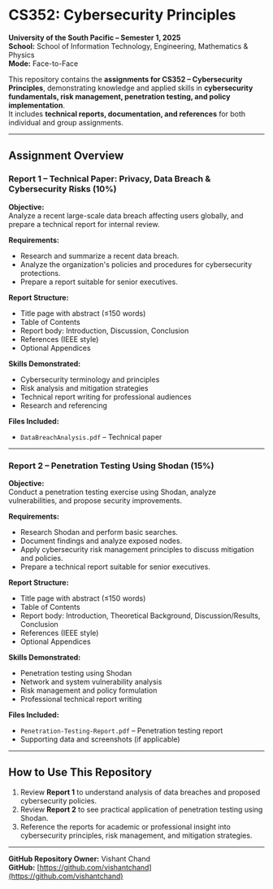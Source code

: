 # CS352: Cybersecurity Principles
**University of the South Pacific – Semester 1, 2025**  
**School:** School of Information Technology, Engineering, Mathematics & Physics  
**Mode:** Face-to-Face  

This repository contains the **assignments for CS352 – Cybersecurity Principles**, demonstrating knowledge and applied skills in **cybersecurity fundamentals, risk management, penetration testing, and policy implementation**.  
It includes **technical reports, documentation, and references** for both individual and group assignments.

---

## Assignment Overview

### Report 1 – Technical Paper: Privacy, Data Breach & Cybersecurity Risks (10%)
**Objective:**  
Analyze a recent large-scale data breach affecting users globally, and prepare a technical report for internal review.

**Requirements:**  
- Research and summarize a recent data breach.  
- Analyze the organization's policies and procedures for cybersecurity protections.  
- Prepare a report suitable for senior executives.  

**Report Structure:**  
- Title page with abstract (≤150 words)  
- Table of Contents  
- Report body: Introduction, Discussion, Conclusion  
- References (IEEE style)  
- Optional Appendices  

**Skills Demonstrated:**  
- Cybersecurity terminology and principles  
- Risk analysis and mitigation strategies  
- Technical report writing for professional audiences  
- Research and referencing  

**Files Included:**  
- `DataBreachAnalysis.pdf` – Technical paper
---

### Report 2 – Penetration Testing Using Shodan (15%)
**Objective:**  
Conduct a penetration testing exercise using Shodan, analyze vulnerabilities, and propose security improvements.

**Requirements:**  
- Research Shodan and perform basic searches.  
- Document findings and analyze exposed nodes.  
- Apply cybersecurity risk management principles to discuss mitigation and policies.  
- Prepare a technical report suitable for senior executives.  

**Report Structure:**  
- Title page with abstract (≤150 words)  
- Table of Contents  
- Report body: Introduction, Theoretical Background, Discussion/Results, Conclusion  
- References (IEEE style)  
- Optional Appendices  

**Skills Demonstrated:**  
- Penetration testing using Shodan  
- Network and system vulnerability analysis  
- Risk management and policy formulation  
- Professional technical report writing  

**Files Included:**  
- `Penetration-Testing-Report.pdf` – Penetration testing report  
- Supporting data and screenshots (if applicable)  

---

## How to Use This Repository
1. Review **Report 1** to understand analysis of data breaches and proposed cybersecurity policies.  
2. Review **Report 2** to see practical application of penetration testing using Shodan.  
3. Reference the reports for academic or professional insight into cybersecurity principles, risk management, and mitigation strategies.  

---

**GitHub Repository Owner:** Vishant Chand  
**GitHub:** [https://github.com/vishantchand](https://github.com/vishantchand)
